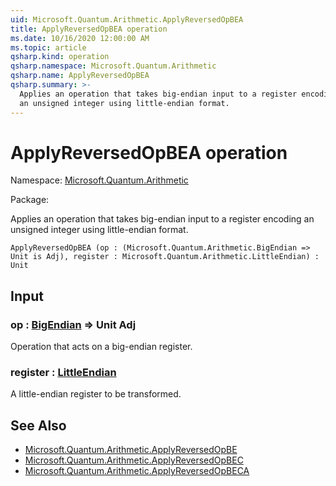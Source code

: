 ```yaml
---
uid: Microsoft.Quantum.Arithmetic.ApplyReversedOpBEA
title: ApplyReversedOpBEA operation
ms.date: 10/16/2020 12:00:00 AM
ms.topic: article
qsharp.kind: operation
qsharp.namespace: Microsoft.Quantum.Arithmetic
qsharp.name: ApplyReversedOpBEA
qsharp.summary: >-
  Applies an operation that takes big-endian input to a register encoding
  an unsigned integer using little-endian format.
---
```


# ApplyReversedOpBEA operation

Namespace: [Microsoft.Quantum.Arithmetic](xref:Microsoft.Quantum.Arithmetic)

Package: [](https://nuget.org/packages/)


Applies an operation that takes big-endian input to a register encodingan unsigned integer using little-endian format.

```Q#
ApplyReversedOpBEA (op : (Microsoft.Quantum.Arithmetic.BigEndian => Unit is Adj), register : Microsoft.Quantum.Arithmetic.LittleEndian) : Unit
```


## Input

### op : [BigEndian](xref:Microsoft.Quantum.Arithmetic.BigEndian) => Unit Adj

Operation that acts on a big-endian register.


### register : [LittleEndian](xref:Microsoft.Quantum.Arithmetic.LittleEndian)

A little-endian register to be transformed.



## See Also

- [Microsoft.Quantum.Arithmetic.ApplyReversedOpBE](xref:Microsoft.Quantum.Arithmetic.ApplyReversedOpBE)
- [Microsoft.Quantum.Arithmetic.ApplyReversedOpBEC](xref:Microsoft.Quantum.Arithmetic.ApplyReversedOpBEC)
- [Microsoft.Quantum.Arithmetic.ApplyReversedOpBECA](xref:Microsoft.Quantum.Arithmetic.ApplyReversedOpBECA)
